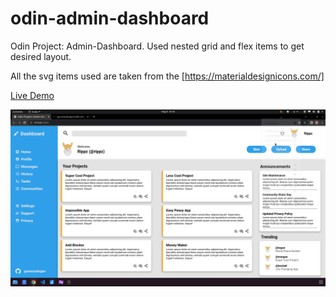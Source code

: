 # odin-admin-dashboard

Odin Project: Admin-Dashboard. Used nested grid and flex items to get desired layout.

All the svg items used are taken from the [https://materialdesignicons.com/]

<a href="https://gunesozdogan.github.io/odin-admin-dashboard/" name="demo">Live Demo</a>

<img src="img/ksnip_20220508-181322.png"/>
